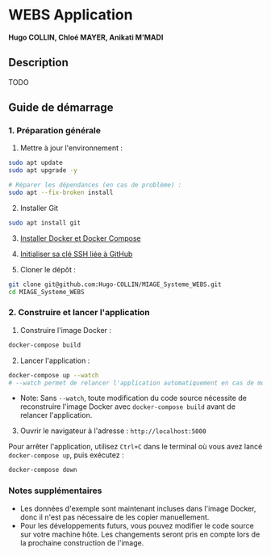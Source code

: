 # WEBS Application
**Hugo COLLIN, Chloé MAYER, Anikati M'MADI**

## Description
TODO

## Guide de démarrage
### 1. Préparation générale
1. Mettre à jour l'environnement :
```sh
sudo apt update
sudo apt upgrade -y

# Réparer les dépendances (en cas de problème) :
sudo apt --fix-broken install
```

2. Installer Git
```sh
sudo apt install git
```

3. [Installer Docker et Docker Compose](https://docs.docker.com/get-started/get-docker)

4. [Initialiser sa clé SSH liée à GitHub](https://gist.github.com/Hugo-COLLIN/456fd191689c11a59e76a66d3ad887d8)

5. Cloner le dépôt :
```sh
git clone git@github.com:Hugo-COLLIN/MIAGE_Systeme_WEBS.git
cd MIAGE_Systeme_WEBS
```

### 2. Construire et lancer l'application

1. Construire l'image Docker :
```sh
docker-compose build
```

2. Lancer l'application :
```sh
docker-compose up --watch
# --watch permet de relancer l'application automatiquement en cas de modification du code source
```
  - Note: Sans `--watch`, toute modification du code source nécessite de reconstruire l'image Docker avec `docker-compose build` avant de relancer l'application.


3. Ouvrir le navigateur à l'adresse : `http://localhost:5000`

Pour arrêter l'application, utilisez `Ctrl+C` dans le terminal où vous avez lancé `docker-compose up`, puis exécutez :
```sh
docker-compose down
```

### Notes supplémentaires
- Les données d'exemple sont maintenant incluses dans l'image Docker, donc il n'est pas nécessaire de les copier manuellement.
- Pour les développements futurs, vous pouvez modifier le code source sur votre machine hôte. Les changements seront pris en compte lors de la prochaine construction de l'image.
